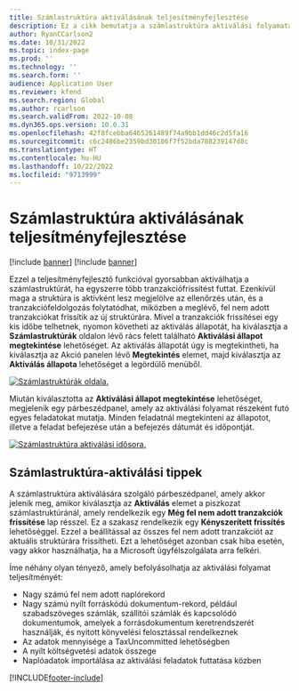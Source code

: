 ```yaml
---
title: Számlastruktúra aktiválásának teljesítményfejlesztése
description: Ez a cikk bemutatja a számlastruktúra aktiválási folyamatának új teljesítményfejlesztőjavító funkcióját.
author: RyanCCarlson2
ms.date: 10/31/2022
ms.topic: index-page
ms.prod: ''
ms.technology: ''
ms.search.form: ''
audience: Application User
ms.reviewer: kfend
ms.search.region: Global
ms.author: rcarlson
ms.search.validFrom: 2022-10-08
ms.dyn365.ops.version: 10.0.31
ms.openlocfilehash: 42f8fcebba6465261489f74a9bb1dd46c2d5fa16
ms.sourcegitcommit: c6c2486be2359bd30106f7f52bda788239147d8c
ms.translationtype: HT
ms.contentlocale: hu-HU
ms.lasthandoff: 10/22/2022
ms.locfileid: "9713999"
---
```

# <a name="account-structure-activation-performance-enhancement"></a>Számlastruktúra aktiválásának teljesítményfejlesztése

[!include [banner](../includes/banner.md)]
[!include [banner](../includes/preview-banner.md)]

Ezzel a teljesítményfejlesztő funkcióval gyorsabban aktiválhatja a számlastruktúrát, ha egyszerre több tranzakciófrissítést futtat. Ezenkívül maga a struktúra is aktívként lesz megjelölve az ellenőrzés után, és a tranzakciófeldolgozás folytatódhat, miközben a meglévő, fel nem adott tranzakciókat frissítik az új struktúrára. Mivel a tranzakciók frissítései egy kis időbe telhetnek, nyomon követheti az aktiválás állapotát, ha kiválasztja a **Számlastruktúrák** oldalon lévő rács felett található **Aktiválási állapot megtekintése** lehetőséget. Az aktiválás állapotát úgy is megtekintheti, ha kiválasztja az Akció panelen lévő **Megtekintés** elemet, majd kiválasztja az **Aktiválás állapota** lehetőséget a legördülő menüből.

[![Számlastruktúrák oldala.](./media/AccountStructure1.png)](./media/AccountStructure1.png)

Miután kiválasztotta az **Aktiválási állapot megtekintése** lehetőséget, megjelenik egy párbeszédpanel, amely az aktiválási folyamat részeként futó egyes feladatokat mutatja. Minden feladatnál megtekinteni az állapotot, illetve a feladat befejezése után a befejezés dátumát és időpontját.

[![Számlastruktúra aktiválási idősora.](./media/AccountStructureTimeline.png)](./media/AccountStructureTimeline.png)

## <a name="account-structure-activation-tips"></a>Számlastruktúra-aktiválási tippek

A számlastruktúra aktiválására szolgáló párbeszédpanel, amely akkor jelenik meg, amikor kiválasztja az **Aktiválás** elemet a piszkozat számlastruktúránál, amely rendelkezik egy **Még fel nem adott tranzakciók frissítése** lap résszel. Ez a szakasz rendelkezik egy **Kényszerített frissítés** lehetőséggel. Ezzel a beállítással az összes fel nem adott tranzakciót az aktuális struktúrára frissítheti. Ezt a lehetőséget azonban csak hiba esetén, vagy akkor használhatja, ha a Microsoft ügyfélszolgálata arra felkéri.

Íme néhány olyan tényező, amely befolyásolhatja az aktiválási folyamat teljesítményét:

- Nagy számú fel nem adott naplórekord
- Nagy számú nyílt forráskódú dokumentum-rekord, például szabadszöveges számlák, szállítói számlák és kapcsolódó dokumentumok, amelyek a forrásdokumentum keretrendszerét használják, és nyitott könyvelési felosztással rendelkeznek
- Az adatok mennyisége a TaxUncommitted lehetőségben
- A nyílt költségvetési adatok összege
- Naplóadatok importálása az aktiválási feladatok futtatása közben

[!INCLUDE[footer-include](../../includes/footer-banner.md)]
